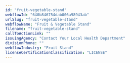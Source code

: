 ```yaml
---
id: "fruit-vegetable-stand"
webflowId: "640b846754dab006a98943ab"
urlSlug: "fruit-vegetable-stand"
webflowName: "Fruit & Vegetable Stand"
filename: "fruit-vegetable-stand"
callToActionLink: ""
issuingAgency: "Contact Your Local Health Department"
divisionPhone: ""
webflowIndustry: "Fruit Stand"
licenseCertificationClassification: "LICENSE"
---
```

